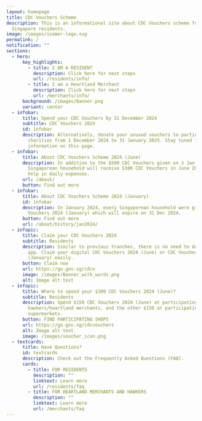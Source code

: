 ```yaml
---
layout: homepage
title: CDC Vouchers Scheme
description: This is an informational site about CDC Vouchers scheme for
  Singapore residents.
image: /images/isomer-logo.svg
permalink: /
notification: ""
sections:
  - hero:
      key_highlights:
        - title: I AM A RESIDENT
          description: Click here for next steps
          url: /residents/info/
        - title: I am a Heartland Merchant
          description: Click here for next steps
          url: /merchants/info/
      background: /images/Banner.png
      variant: center
  - infobar:
      title: Spend your CDC Vouchers by 31 December 2024
      subtitle: CDC Vouchers 2024
      id: infobar
      description: Alternatively, donate your unused vouchers to participating
        charities from 1 December 2024 to 31 January 2025. Stay tuned for more
        information on this page.
  - infobar:
      title: About CDC Vouchers Scheme 2024 (June)
      description: In addition to the $500 CDC Vouchers given on 3 Jan 2024, every
        Singaporean household will receive $300 CDC Vouchers in June 2024 for
        help in daily expenses.
      url: /about/
      button: Find out more
  - infobar:
      title: About CDC Vouchers Scheme 2024 (January)
      id: infobar
      description: In January 2024, every Singaporean household were given $500 CDC
        Vouchers 2024 (January) which will expire on 31 Dec 2024.
      button: Find out more
      url: /about/history/jan2024/
  - infopic:
      title: Claim your CDC Vouchers 2024
      subtitle: Residents
      description: Similar to previous tranches, there is no need to download a mobile
        app. Claim your digital CDC Vouchers 2024 (June) or CDC Vouchers 2024
        (January) easily.
      button: Claim now
      url: https://go.gov.sg/cdcv
      image: /images/Banner_with_words.png
      alt: Image alt text
  - infopic:
      title: Where to spend your $300 CDC Vouchers 2024 (June)?
      subtitle: Residents
      description: Spend $150 CDC Vouchers 2024 (June) at participating
        hawkers/heartland merchants, and the other $150 at participating
        supermarkets.
      button: FIND PARTICIPATING SHOPS
      url: https://go.gov.sg/cdcvouchers
      alt: Image alt text
      image: /images/voucher_icon.png
  - textcards:
      title: Have Questions?
      id: textcards
      description: Check out the Frequently Asked Questions (FAQ).
      cards:
        - title: FOR RESIDENTS
          description: ""
          linktext: Learn more
          url: /residents/faq
        - title: FOR HEARTLAND MERCHANTS AND HAWKERS
          description: ""
          linktext: Learn more
          url: /merchants/faq
---
```

